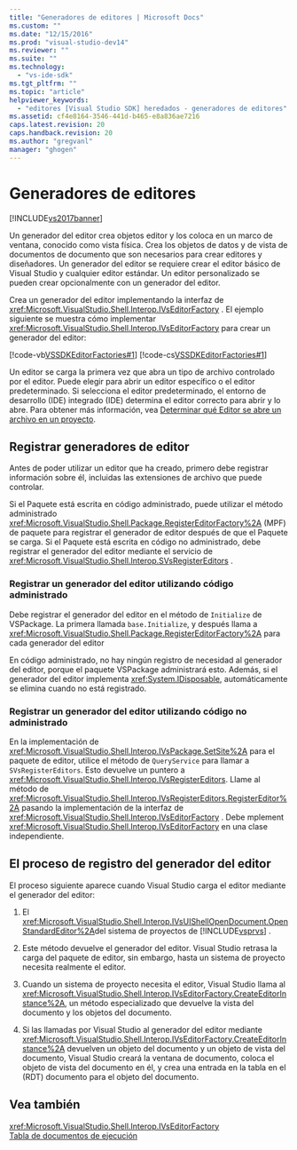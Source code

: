 ```yaml
---
title: "Generadores de editores | Microsoft Docs"
ms.custom: ""
ms.date: "12/15/2016"
ms.prod: "visual-studio-dev14"
ms.reviewer: ""
ms.suite: ""
ms.technology: 
  - "vs-ide-sdk"
ms.tgt_pltfrm: ""
ms.topic: "article"
helpviewer_keywords: 
  - "editores [Visual Studio SDK] heredados - generadores de editores"
ms.assetid: cf4e8164-3546-441d-b465-e8a836ae7216
caps.latest.revision: 20
caps.handback.revision: 20
ms.author: "gregvanl"
manager: "ghogen"
---
```

# Generadores de editores
[!INCLUDE[vs2017banner](../code-quality/includes/vs2017banner.md)]

Un generador del editor crea objetos editor y los coloca en un marco de ventana, conocido como vista física.  Crea los objetos de datos y de vista de documentos de documento que son necesarios para crear editores y diseñadores.  Un generador del editor se requiere crear el editor básico de Visual Studio y cualquier editor estándar.  Un editor personalizado se pueden crear opcionalmente con un generador del editor.  
  
 Crea un generador del editor implementando la interfaz de <xref:Microsoft.VisualStudio.Shell.Interop.IVsEditorFactory> .  El ejemplo siguiente se muestra cómo implementar <xref:Microsoft.VisualStudio.Shell.Interop.IVsEditorFactory> para crear un generador del editor:  
  
 [!code-vb[VSSDKEditorFactories#1](../extensibility/codesnippet/VisualBasic/editor-factories_1.vb)]
 [!code-cs[VSSDKEditorFactories#1](../extensibility/codesnippet/CSharp/editor-factories_1.cs)]  
  
 Un editor se carga la primera vez que abra un tipo de archivo controlado por el editor.  Puede elegir para abrir un editor específico o el editor predeterminado.  Si selecciona el editor predeterminado, el entorno de desarrollo \(IDE\) integrado \(IDE\) determina el editor correcto para abrir y lo abre.  Para obtener más información, vea [Determinar qué Editor se abre un archivo en un proyecto](../extensibility/internals/determining-which-editor-opens-a-file-in-a-project.md).  
  
## Registrar generadores de editor  
 Antes de poder utilizar un editor que ha creado, primero debe registrar información sobre él, incluidas las extensiones de archivo que puede controlar.  
  
 Si el Paquete está escrita en código administrado, puede utilizar el método administrado <xref:Microsoft.VisualStudio.Shell.Package.RegisterEditorFactory%2A> \(MPF\) de paquete para registrar el generador de editor después de que el Paquete se carga.  Si el Paquete está escrita en código no administrado, debe registrar el generador del editor mediante el servicio de <xref:Microsoft.VisualStudio.Shell.Interop.SVsRegisterEditors> .  
  
### Registrar un generador del editor utilizando código administrado  
 Debe registrar el generador del editor en el método de `Initialize` de VSPackage.  La primera llamada `base.Initialize`, y después llama a <xref:Microsoft.VisualStudio.Shell.Package.RegisterEditorFactory%2A> para cada generador del editor  
  
 En código administrado, no hay ningún registro de necesidad al generador del editor, porque el paquete VSPackage administrará esto.  Además, si el generador del editor implementa <xref:System.IDisposable>, automáticamente se elimina cuando no está registrado.  
  
### Registrar un generador del editor utilizando código no administrado  
 En la implementación de <xref:Microsoft.VisualStudio.Shell.Interop.IVsPackage.SetSite%2A> para el paquete de editor, utilice el método de `QueryService` para llamar a `SVsRegisterEditors`.  Esto devuelve un puntero a <xref:Microsoft.VisualStudio.Shell.Interop.IVsRegisterEditors>.  Llame al método de <xref:Microsoft.VisualStudio.Shell.Interop.IVsRegisterEditors.RegisterEditor%2A> pasando la implementación de la interfaz de <xref:Microsoft.VisualStudio.Shell.Interop.IVsEditorFactory> .  Debe mplement <xref:Microsoft.VisualStudio.Shell.Interop.IVsEditorFactory> en una clase independiente.  
  
## El proceso de registro del generador del editor  
 El proceso siguiente aparece cuando Visual Studio carga el editor mediante el generador del editor:  
  
1.  El <xref:Microsoft.VisualStudio.Shell.Interop.IVsUIShellOpenDocument.OpenStandardEditor%2A>del sistema de proyectos de [!INCLUDE[vsprvs](../code-quality/includes/vsprvs_md.md)] .  
  
2.  Este método devuelve el generador del editor.  Visual Studio retrasa la carga del paquete de editor, sin embargo, hasta un sistema de proyecto necesita realmente el editor.  
  
3.  Cuando un sistema de proyecto necesita el editor, Visual Studio llama al <xref:Microsoft.VisualStudio.Shell.Interop.IVsEditorFactory.CreateEditorInstance%2A>, un método especializado que devuelve la vista del documento y los objetos del documento.  
  
4.  Si las llamadas por Visual Studio al generador del editor mediante <xref:Microsoft.VisualStudio.Shell.Interop.IVsEditorFactory.CreateEditorInstance%2A> devuelven un objeto del documento y un objeto de vista del documento, Visual Studio creará la ventana de documento, coloca el objeto de vista del documento en él, y crea una entrada en la tabla en el \(RDT\) documento para el objeto del documento.  
  
## Vea también  
 <xref:Microsoft.VisualStudio.Shell.Interop.IVsEditorFactory>   
 [Tabla de documentos de ejecución](../extensibility/internals/running-document-table.md)